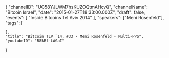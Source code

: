 {
    "channelID": "UC58YJLWM7hsKUZOQtmAHcvQ",
    "channelName": "Bitcoin Israel",
    "date": "2015-01-27T18:33:00.000Z",
    "draft": false,
    "events": [
        "Inside Bitcoins Tel Aviv 2014"
    ],
    "speakers": ["Meni Rosenfeld"],
    "tags": [


    ],
    "title": "Bitcoin TLV `14, #33 - Meni Rosenfeld - Multi-PPS",
    "youtubeID": "R8kRf-LAGaI"
}
